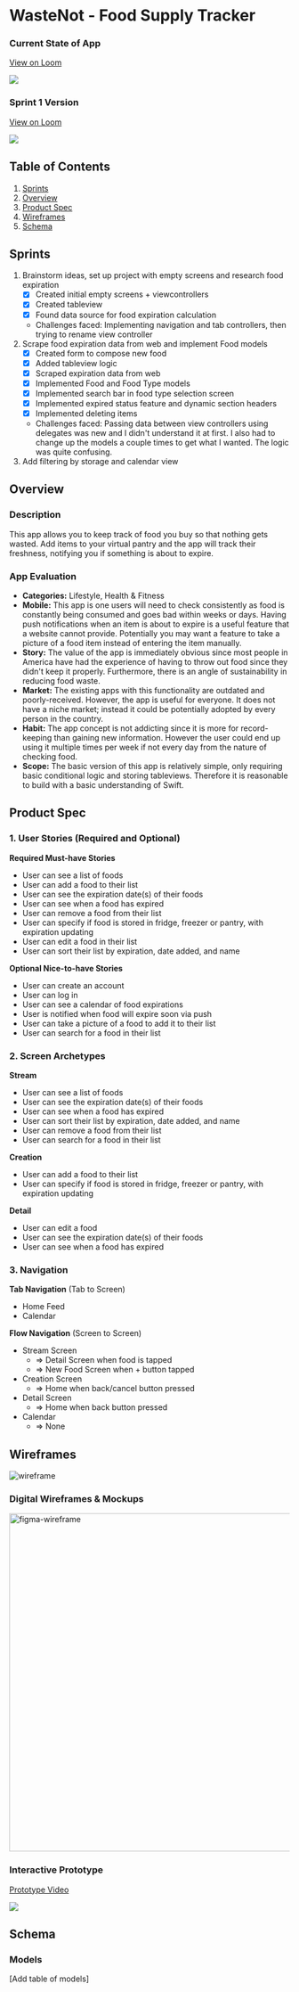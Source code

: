 # WasteNot - Food Supply Tracker

### Current State of App

<div>
    <a href="https://www.loom.com/share/786370fcb0ec4d8187042de906953ec2">
      <p>View on Loom</p>
    </a>
    <a href="https://www.loom.com/share/786370fcb0ec4d8187042de906953ec2">
      <img style="max-width:300px;" src="https://cdn.loom.com/sessions/thumbnails/786370fcb0ec4d8187042de906953ec2-with-play.gif">
    </a>
  </div>

### Sprint 1 Version
<div>
    <a href="https://www.loom.com/share/6c0934c328c8487db0e09e8c3d042a63">
      <p>View on Loom</p>
    </a>
    <a href="https://www.loom.com/share/6c0934c328c8487db0e09e8c3d042a63">
      <img style="max-width:300px;" src="https://cdn.loom.com/sessions/thumbnails/6c0934c328c8487db0e09e8c3d042a63-with-play.gif">
    </a>
  </div>

## Table of Contents

1. [Sprints](#Sprints)
2. [Overview](#Overview)
3. [Product Spec](#Product-Spec)
4. [Wireframes](#Wireframes)
5. [Schema](#Schema)

## Sprints

1. Brainstorm ideas, set up project with empty screens and research food expiration
   - [x] Created initial empty screens + viewcontrollers
   - [x] Created tableview
   - [x] Found data source for food expiration calculation
   - Challenges faced: Implementing navigation and tab controllers, then trying to rename view controller
2. Scrape food expiration data from web and implement Food models
   - [x] Created form to compose new food
   - [x] Added tableview logic
   - [x] Scraped expiration data from web
   - [x] Implemented Food and Food Type models
   - [x] Implemented search bar in food type selection screen
   - [x] Implemented expired status feature and dynamic section headers
   - [x] Implemented deleting items
   - Challenges faced: Passing data between view controllers using delegates was new and I didn't understand it at first. I also had to change up the models a couple times to get what I wanted. The logic was quite confusing.
3. Add filtering by storage and calendar view

## Overview

### Description

This app allows you to keep track of food you buy so that nothing gets wasted. Add items to your virtual pantry and the app will track their freshness, notifying you if something is about to expire.

### App Evaluation

- **Categories:** Lifestyle, Health & Fitness
- **Mobile:** This app is one users will need to check consistently as food is constantly being consumed and goes bad within weeks or days. Having push notifications when an item is about to expire is a useful feature that a website cannot provide. Potentially you may want a feature to take a picture of a food item instead of entering the item manually.
- **Story:** The value of the app is immediately obvious since most people in America have had the experience of having to throw out food since they didn't keep it properly. Furthermore, there is an angle of sustainability in reducing food waste.
- **Market:** The existing apps with this functionality are outdated and poorly-received. However, the app is useful for everyone. It does not have a niche market; instead it could be potentially adopted by every person in the country.
- **Habit:** The app concept is not addicting since it is more for record-keeping than gaining new information. However the user could end up using it multiple times per week if not every day from the nature of checking food.
- **Scope:** The basic version of this app is relatively simple, only requiring basic conditional logic and storing tableviews. Therefore it is reasonable to build with a basic understanding of Swift.

## Product Spec

### 1. User Stories (Required and Optional)

**Required Must-have Stories**

* User can see a list of foods
* User can add a food to their list
* User can see the expiration date(s) of their foods
* User can see when a food has expired
* User can remove a food from their list
* User can specify if food is stored in fridge, freezer or pantry, with expiration updating
* User can edit a food in their list
* User can sort their list by expiration, date added, and name

**Optional Nice-to-have Stories**

* User can create an account
* User can log in
* User can see a calendar of food expirations
* User is notified when food will expire soon via push
* User can take a picture of a food to add it to their list
* User can search for a food in their list

### 2. Screen Archetypes

**Stream**
* User can see a list of foods
* User can see the expiration date(s) of their foods
* User can see when a food has expired
* User can sort their list by expiration, date added, and name
* User can remove a food from their list
* User can search for a food in their list

**Creation**
* User can add a food to their list
* User can specify if food is stored in fridge, freezer or pantry, with expiration updating

**Detail**
* User can edit a food
* User can see the expiration date(s) of their foods
* User can see when a food has expired


### 3. Navigation

**Tab Navigation** (Tab to Screen)

* Home Feed
* Calendar

**Flow Navigation** (Screen to Screen)

- Stream Screen 
  - => Detail Screen when food is tapped
  - => New Food Screen when + button tapped
- Creation Screen 
  - => Home when back/cancel button pressed
- Detail Screen 
  - => Home when back button pressed
- Calendar
  - => None


## Wireframes

![wireframe](https://github.com/alexdivadi/wastenot/assets/26191218/93fb55a8-87cc-45c5-b4a6-cf9fa897a900)

### Digital Wireframes & Mockups

<img width="607" alt="figma-wireframe" src="https://github.com/alexdivadi/wastenot/assets/26191218/28310a16-cc75-4f34-9ec5-6f67ac88301d">

### Interactive Prototype

<div>
    <a href="https://www.loom.com/share/e254fb689470467ab708d62b76b65df5">
      <p>Prototype Video</p>
    </a>
    <a href="https://www.loom.com/share/e254fb689470467ab708d62b76b65df5">
      <img style="max-width:300px;" src="https://cdn.loom.com/sessions/thumbnails/e254fb689470467ab708d62b76b65df5-with-play.gif">
    </a>
  </div>

## Schema 


### Models

[Add table of models]
